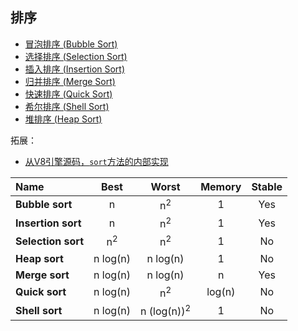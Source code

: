 


## 排序

* [冒泡排序 (Bubble Sort)](./bubble-sort/README.md)
* [选择排序 (Selection Sort)]()
* [插入排序 (Insertion Sort)]()
* [归并排序 (Merge Sort)]()
* [快速排序 (Quick Sort)]()
* [希尔排序 (Shell Sort)]()
* [堆排序 (Heap Sort)]()

拓展：

* [从V8引擎源码，`sort`方法的内部实现]()



| Name               |     Best      |            Worst            | Memory | Stable |
| :----------------- | :-----------: | :-------------------------: | :----: | :----: |
| **Bubble sort**    |       n       |        n<sup>2</sup>        |   1    |  Yes   |
| **Insertion sort** |       n       |        n<sup>2</sup>        |   1    |  Yes   |
| **Selection sort** | n<sup>2</sup> |        n<sup>2</sup>        |   1    |   No   |
| **Heap sort**      | n&nbsp;log(n) |        n&nbsp;log(n)        |   1    |   No   |
| **Merge sort**     | n&nbsp;log(n) |        n&nbsp;log(n)        |   n    |  Yes   |
| **Quick sort**     | n&nbsp;log(n) |        n<sup>2</sup>        | log(n) |   No   |
| **Shell sort**     | n&nbsp;log(n) | n&nbsp;(log(n))<sup>2</sup> |   1    |   No   |

